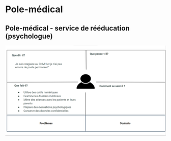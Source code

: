 # Pole-médical

## Pole-médical - service de rééducation (psychologue)
![service de rééducation (psychologue) Carte d'empathie](../images/Service-de-rééducation-Psychologue.png)
